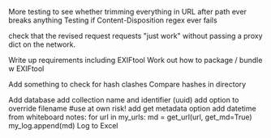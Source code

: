 More testing to see whether trimming everything in URL after path ever breaks anything
Testing if Content-Disposition regex ever fails

check that the revised request requests "just work" without passing a proxy dict on the network.

Write up requirements including EXIFtool
Work out how to package / bundle w EXIFtool

Add something to check for hash clashes
Compare hashes in directory

Add database
add collection name and identifier (uuid)
add option to override filename #use at own risk!
add get metadata option
add datetime
	from whiteboard notes:
		for url in my_urls:
		md = get_url(url, get_md=True)
		my_log.append(md)
Log to Excel
